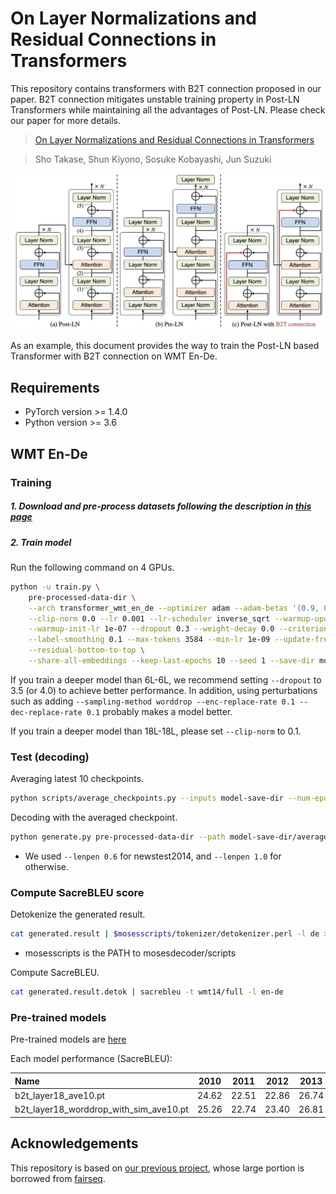 # On Layer Normalizations and Residual Connections in Transformers

This repository contains transformers with B2T connection proposed in our paper.
B2T connection mitigates unstable training property in Post-LN Transformers while maintaining all the advantages of Post-LN. Please check our paper for more details.

>[On Layer Normalizations and Residual Connections in Transformers](https://arxiv.org/abs/2206.00330)

>Sho Takase, Shun Kiyono, Sosuke Kobayashi, Jun Suzuki

![Method](./method.png "Methods")

As an example, this document provides the way to train the Post-LN based Transformer with B2T connection on WMT En-De.


## Requirements

- PyTorch version >= 1.4.0
- Python version >= 3.6


## WMT En-De

### Training

##### 1. Download and pre-process datasets following the description in [this page](https://github.com/pytorch/fairseq/tree/master/examples/scaling_nmt)

##### 2. Train model

Run the following command on 4 GPUs.

```bash
python -u train.py \
    pre-processed-data-dir \
    --arch transformer_wmt_en_de --optimizer adam --adam-betas '(0.9, 0.98)' \
    --clip-norm 0.0 --lr 0.001 --lr-scheduler inverse_sqrt --warmup-updates 4000 \
    --warmup-init-lr 1e-07 --dropout 0.3 --weight-decay 0.0 --criterion label_smoothed_cross_entropy \
    --label-smoothing 0.1 --max-tokens 3584 --min-lr 1e-09 --update-freq 32  --log-interval 100  --max-update 50000 \
    --residual-bottom-to-top \
    --share-all-embeddings --keep-last-epochs 10 --seed 1 --save-dir model-save-dir
```

If you train a deeper model than 6L-6L, we recommend setting `--dropout` to 3.5 (or 4.0) to achieve better performance.
In addition, using perturbations such as adding `--sampling-method worddrop --enc-replace-rate 0.1 --dec-replace-rate 0.1` probably makes a model better.

If you train a deeper model than 18L-18L, please set `--clip-norm` to 0.1.

### Test (decoding)

Averaging latest 10 checkpoints.

```bash
python scripts/average_checkpoints.py --inputs model-save-dir --num-epoch-checkpoints 10 --output model-save-dir/averaged.pt
```

Decoding with the averaged checkpoint.

```bash
python generate.py pre-processed-data-dir --path model-save-dir/averaged.pt  --beam 4 --lenpen 0.6 --remove-bpe | grep '^H' | sed 's/^H\-//g' | sort -t ' ' -k1,1 -n | cut -f 3- > generated.result
```

* We used ```--lenpen 0.6``` for newstest2014, and ```--lenpen 1.0``` for otherwise.


### Compute SacreBLEU score

Detokenize the generated result.

```bash
cat generated.result | $mosesscripts/tokenizer/detokenizer.perl -l de > generated.result.detok
```

* mosesscripts is the PATH to mosesdecoder/scripts

Compute SacreBLEU.

```bash
cat generated.result.detok | sacrebleu -t wmt14/full -l en-de
```

### Pre-trained models

Pre-trained models are [here](https://drive.google.com/file/d/1qYr2o8baOYXqOgSC-PvSlchbyCMIhE8C/view?usp=sharing)

Each model performance (SacreBLEU):

| Name | 2010 | 2011 | 2012 | 2013 | 2014 | 2015 | 2016 |
| :--- | :--: | :--: | :--: | :--: | :--: | :--: | :--: |
| b2t_layer18_ave10.pt | 24.62 | 22.51 | 22.86 | 26.74 | 28.48 | 30.99 | 34.93 |
| b2t_layer18_worddrop_with_sim_ave10.pt | 25.26 | 22.74 | 23.40 | 26.81 | 28.13 | 30.54 | 35.07 |


## Acknowledgements
This repository is based on [our previous project](https://github.com/takase/rethink_perturbations/), whose large portion is borrowed from [fairseq](https://github.com/pytorch/fairseq).
